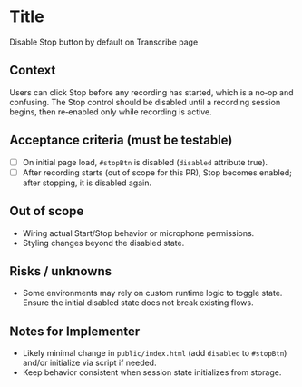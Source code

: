 # Title

Disable Stop button by default on Transcribe page

## Context

Users can click Stop before any recording has started, which is a no‑op and confusing. The Stop control should be disabled until a recording session begins, then re‑enabled only while recording is active.

## Acceptance criteria (must be testable)

- [ ] On initial page load, `#stopBtn` is disabled (`disabled` attribute true).
- [ ] After recording starts (out of scope for this PR), Stop becomes enabled; after stopping, it is disabled again.

## Out of scope

- Wiring actual Start/Stop behavior or microphone permissions.
- Styling changes beyond the disabled state.

## Risks / unknowns

- Some environments may rely on custom runtime logic to toggle state. Ensure the initial disabled state does not break existing flows.

## Notes for Implementer

- Likely minimal change in `public/index.html` (add `disabled` to `#stopBtn`) and/or initialize via script if needed.
- Keep behavior consistent when session state initializes from storage.

